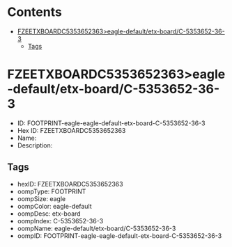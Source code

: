 



Contents
========

* [FZEETXBOARDC5353652363>eagle-default/etx-board/C-5353652-36-3](#fzeetxboardc5353652363eagle-defaultetx-boardc-5353652-36-3)
	* [Tags](#tags)

# FZEETXBOARDC5353652363>eagle-default/etx-board/C-5353652-36-3

- ID: FOOTPRINT-eagle-eagle-default-etx-board-C-5353652-36-3
- Hex ID: FZEETXBOARDC5353652363
- Name: 
- Description: 

## Tags

- hexID: FZEETXBOARDC5353652363
- oompType: FOOTPRINT
- oompSize: eagle
- oompColor: eagle-default
- oompDesc: etx-board
- oompIndex: C-5353652-36-3
- oompName: eagle-default/etx-board/C-5353652-36-3
- oompID: FOOTPRINT-eagle-eagle-default-etx-board-C-5353652-36-3
